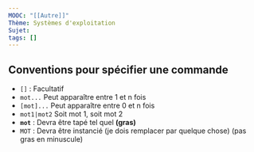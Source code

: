 ```yaml
---
MOOC: "[[Autre]]"
Thème: Systèmes d'exploitation
Sujet:
tags: []
---
```


## Conventions pour spécifier une commande

- `[]` : Facultatif
- `mot...` Peut apparaître entre 1 et n fois
- `[mot]...` Peut apparaître entre 0 et n fois
- `mot1|mot2` Soit mot 1, soit mot 2
- **`mot`** : Devra être tapé tel quel **(gras)**
- `MOT` : Devra être instancié (je dois remplacer par quelque chose) (pas gras en minuscule)

